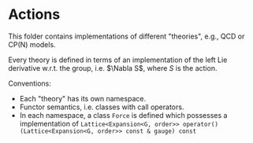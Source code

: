 # Actions #

This folder contains implementations of different "theories", e.g., QCD or CP(N) models.

Every theory is defined in terms of an implementation of
the left Lie derivative w.r.t. the group, i.e. $\Nabla S$, where $S$ is the action.

Conventions:
  * Each "theory" has its own namespace.
  * Functor semantics, i.e. classes with call operators.
  * In each namespace, a class `Force` is defined which possesses a implementation of
    `Lattice<Expansion<G, order>> operator()(Lattice<Expansion<G, order>> const & gauge) const`